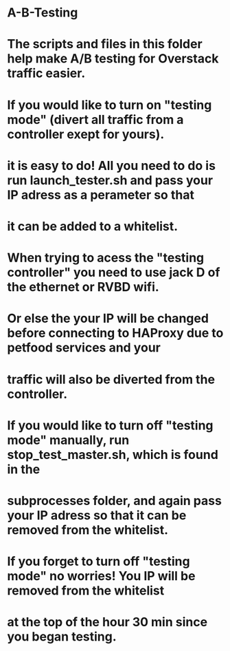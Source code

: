 # A-B-Testing


# The scripts and files in this folder help make A/B testing for Overstack traffic easier. 
# If you would like to turn on "testing mode" (divert all traffic from a controller exept for yours).
# it is easy to do! All you need to do is run launch_tester.sh and pass your IP adress as a perameter so that
# it can be added to a whitelist.

# When trying to acess the "testing controller" you need to use jack D of the ethernet or RVBD wifi. 
# Or else the your IP will be changed before connecting to HAProxy due to petfood services and your
# traffic will also be diverted from the controller. 

# If you would like to turn off "testing mode" manually, run stop_test_master.sh, which is found in the 
# subprocesses folder, and again pass your IP adress so that it can be removed from the whitelist.

# If you forget to turn off "testing mode" no worries! You IP will be removed from the whitelist
# at the top of the hour 30 min since you began testing.
